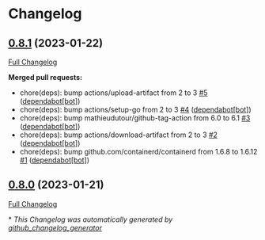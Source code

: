 # Changelog

## [0.8.1](https://github.com/guillaume-gricourt/telegraf-kraken/tree/0.8.1) (2023-01-22)

[Full Changelog](https://github.com/guillaume-gricourt/telegraf-kraken/compare/0.8.0...0.8.1)

**Merged pull requests:**

- chore\(deps\): bump actions/upload-artifact from 2 to 3 [\#5](https://github.com/guillaume-gricourt/telegraf-kraken/pull/5) ([dependabot[bot]](https://github.com/apps/dependabot))
- chore\(deps\): bump actions/setup-go from 2 to 3 [\#4](https://github.com/guillaume-gricourt/telegraf-kraken/pull/4) ([dependabot[bot]](https://github.com/apps/dependabot))
- chore\(deps\): bump mathieudutour/github-tag-action from 6.0 to 6.1 [\#3](https://github.com/guillaume-gricourt/telegraf-kraken/pull/3) ([dependabot[bot]](https://github.com/apps/dependabot))
- chore\(deps\): bump actions/download-artifact from 2 to 3 [\#2](https://github.com/guillaume-gricourt/telegraf-kraken/pull/2) ([dependabot[bot]](https://github.com/apps/dependabot))
- chore\(deps\): bump github.com/containerd/containerd from 1.6.8 to 1.6.12 [\#1](https://github.com/guillaume-gricourt/telegraf-kraken/pull/1) ([dependabot[bot]](https://github.com/apps/dependabot))

## [0.8.0](https://github.com/guillaume-gricourt/telegraf-kraken/tree/0.8.0) (2023-01-21)

[Full Changelog](https://github.com/guillaume-gricourt/telegraf-kraken/compare/f4b383b8336a6ecf8e2758e1bed57d4e83ddd228...0.8.0)



\* *This Changelog was automatically generated by [github_changelog_generator](https://github.com/github-changelog-generator/github-changelog-generator)*
